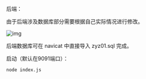 后端：

由于后端涉及数据库部分需要根据自己实际情况进行修改。

![img](https://cdn.nlark.com/yuque/0/2024/png/38489559/1708695869379-22d2743a-8dba-45ae-8315-29da93b98a01.png)

后端数据库可在 navicat 中直接导入 zyz01.sql 完成。

启动（默认在9091端口）：

```
node index.js 
```

